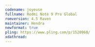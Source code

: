 ```yaml
---
codename: joyeuse
fullname: Redmi Note 9 Pro Global
romversion: 4.5 Raven
maintainer: Hendra
newformat: true
pling: https://www.pling.com/p/1520968/
xdathread:
---
```

